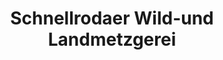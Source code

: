 ---
title: "Schnellrodaer Wild-und Landmetzgerei"
url: /schnellroda/schnellrodaer-wild-und-landmetzgerei/
shop: Hofladen
---